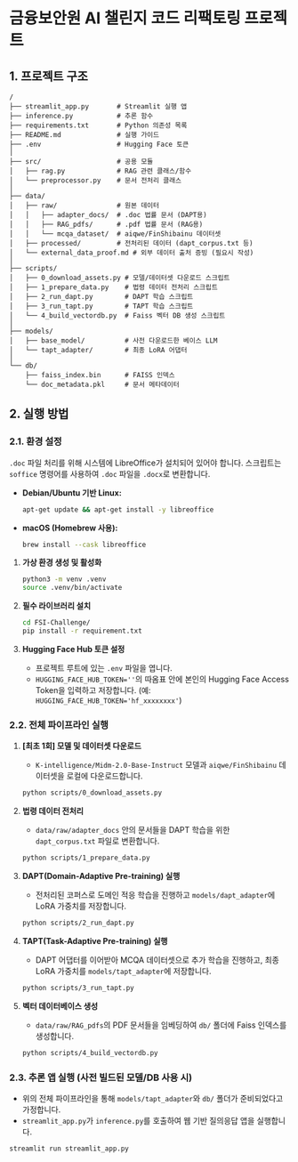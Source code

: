 # 금융보안원 AI 챌린지 코드 리팩토링 프로젝트

## 1. 프로젝트 구조

```
/
├── streamlit_app.py       # Streamlit 실행 앱
├── inference.py           # 추론 함수
├── requirements.txt       # Python 의존성 목록
├── README.md              # 실행 가이드
├── .env                   # Hugging Face 토큰
│
├── src/                   # 공용 모듈
│   ├── rag.py             # RAG 관련 클래스/함수
│   └── preprocessor.py    # 문서 전처리 클래스
│
├── data/
│   ├── raw/               # 원본 데이터
│   │   ├── adapter_docs/  # .doc 법률 문서 (DAPT용)
│   │   ├── RAG_pdfs/      # .pdf 법률 문서 (RAG용)
│   │   └── mcqa_dataset/  # aiqwe/FinShibainu 데이터셋
│   ├── processed/         # 전처리된 데이터 (dapt_corpus.txt 등)
│   └── external_data_proof.md # 외부 데이터 출처 증빙 (필요시 작성)
│
├── scripts/
│   ├── 0_download_assets.py # 모델/데이터셋 다운로드 스크립트
│   ├── 1_prepare_data.py    # 법령 데이터 전처리 스크립트
│   ├── 2_run_dapt.py        # DAPT 학습 스크립트
│   ├── 3_run_tapt.py        # TAPT 학습 스크립트
│   └── 4_build_vectordb.py  # Faiss 벡터 DB 생성 스크립트
│
├── models/
│   ├── base_model/          # 사전 다운로드한 베이스 LLM
│   └── tapt_adapter/        # 최종 LoRA 어댑터
│
└── db/
    ├── faiss_index.bin      # FAISS 인덱스
    └── doc_metadata.pkl     # 문서 메타데이터
```

## 2. 실행 방법

### 2.1. 환경 설정

`.doc` 파일 처리를 위해 시스템에 LibreOffice가 설치되어 있어야 합니다. 스크립트는 `soffice` 명령어를 사용하여 `.doc` 파일을 `.docx`로 변환합니다.

- **Debian/Ubuntu 기반 Linux:**
  ```bash
  apt-get update && apt-get install -y libreoffice
  ```
- **macOS (Homebrew 사용):**
  ```bash
  brew install --cask libreoffice
  ```

1.  **가상 환경 생성 및 활성화**
    ```bash
    python3 -m venv .venv
    source .venv/bin/activate
    ```

2.  **필수 라이브러리 설치**
    ```bash
    cd FSI-Challenge/
    pip install -r requirement.txt
    ```

3.  **Hugging Face Hub 토큰 설정**
    - 프로젝트 루트에 있는 `.env` 파일을 엽니다.
    - `HUGGING_FACE_HUB_TOKEN=''`의 따옴표 안에 본인의 Hugging Face Access Token을 입력하고 저장합니다. (예: `HUGGING_FACE_HUB_TOKEN='hf_xxxxxxxx'`)

### 2.2. 전체 파이프라인 실행

1.  **[최초 1회] 모델 및 데이터셋 다운로드**
    - `K-intelligence/Midm-2.0-Base-Instruct` 모델과 `aiqwe/FinShibainu` 데이터셋을 로컬에 다운로드합니다.
    ```bash
    python scripts/0_download_assets.py
    ```

2.  **법령 데이터 전처리**
    - `data/raw/adapter_docs` 안의 문서들을 DAPT 학습을 위한 `dapt_corpus.txt` 파일로 변환합니다.
    ```bash
    python scripts/1_prepare_data.py
    ```

3.  **DAPT(Domain-Adaptive Pre-training) 실행**
    - 전처리된 코퍼스로 도메인 적응 학습을 진행하고 `models/dapt_adapter`에 LoRA 가중치를 저장합니다.
    ```bash
    python scripts/2_run_dapt.py
    ```

4.  **TAPT(Task-Adaptive Pre-training) 실행**
    - DAPT 어댑터를 이어받아 MCQA 데이터셋으로 추가 학습을 진행하고, 최종 LoRA 가중치를 `models/tapt_adapter`에 저장합니다.
    ```bash
    python scripts/3_run_tapt.py
    ```

5.  **벡터 데이터베이스 생성**
    - `data/raw/RAG_pdfs`의 PDF 문서들을 임베딩하여 `db/` 폴더에 Faiss 인덱스를 생성합니다.
    ```bash
    python scripts/4_build_vectordb.py
    ```

### 2.3. 추론 앱 실행 (사전 빌드된 모델/DB 사용 시)

- 위의 전체 파이프라인을 통해 `models/tapt_adapter`와 `db/` 폴더가 준비되었다고 가정합니다.
- `streamlit_app.py`가 `inference.py`를 호출하여 웹 기반 질의응답 앱을 실행합니다.

```bash
streamlit run streamlit_app.py
```

